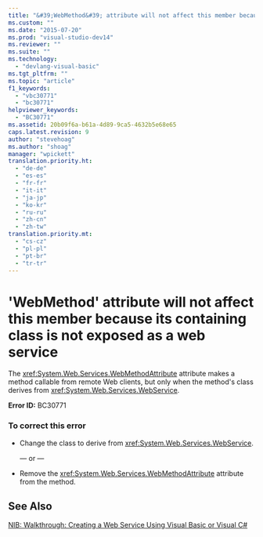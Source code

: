 ```yaml
---
title: "&#39;WebMethod&#39; attribute will not affect this member because its containing class is not exposed as a web service"
ms.custom: ""
ms.date: "2015-07-20"
ms.prod: "visual-studio-dev14"
ms.reviewer: ""
ms.suite: ""
ms.technology: 
  - "devlang-visual-basic"
ms.tgt_pltfrm: ""
ms.topic: "article"
f1_keywords: 
  - "vbc30771"
  - "bc30771"
helpviewer_keywords: 
  - "BC30771"
ms.assetid: 20b09f6a-b61a-4d89-9ca5-4632b5e68e65
caps.latest.revision: 9
author: "stevehoag"
ms.author: "shoag"
manager: "wpickett"
translation.priority.ht: 
  - "de-de"
  - "es-es"
  - "fr-fr"
  - "it-it"
  - "ja-jp"
  - "ko-kr"
  - "ru-ru"
  - "zh-cn"
  - "zh-tw"
translation.priority.mt: 
  - "cs-cz"
  - "pl-pl"
  - "pt-br"
  - "tr-tr"
---
```

# &#39;WebMethod&#39; attribute will not affect this member because its containing class is not exposed as a web service
The <xref:System.Web.Services.WebMethodAttribute> attribute makes a method callable from remote Web clients, but only when the method's class derives from <xref:System.Web.Services.WebService>.  
  
 **Error ID:** BC30771  
  
### To correct this error  
  
-   Change the class to derive from <xref:System.Web.Services.WebService>.  
  
     — or —  
  
-   Remove the <xref:System.Web.Services.WebMethodAttribute> attribute from the method.  
  
## See Also  
 [NIB: Walkthrough: Creating a Web Service Using Visual Basic or Visual C#](http://msdn.microsoft.com/en-us/295f4c3f-9540-4bd1-b1cc-3e9cb9675cc7)